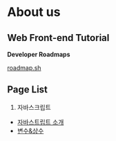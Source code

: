 # About us

## Web Front-end Tutorial

**Developer Roadmaps**

[roadmap.sh](https://roadmap.sh/)


## Page List

1. 자바스크립트
 - [자바스트립트 소개](/javascript/introduction)
 - [변수&상수](/javascript/variables)